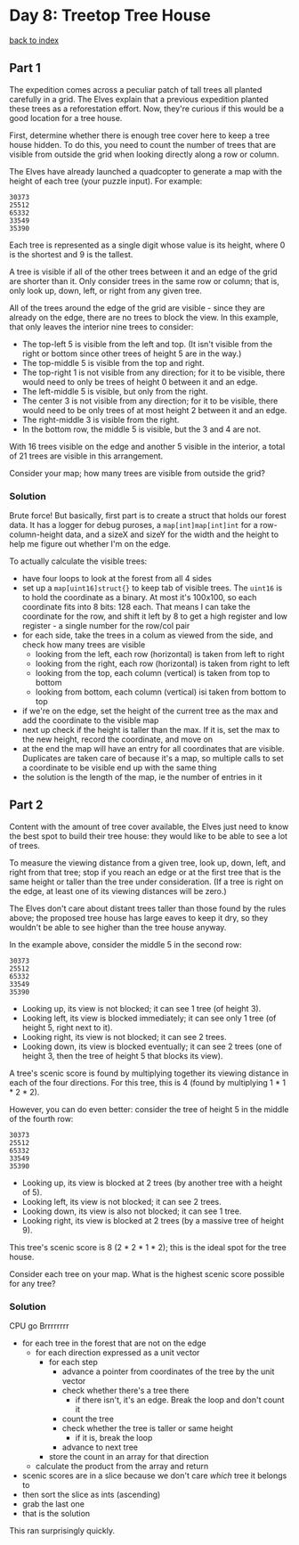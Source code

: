 # Day 8: Treetop Tree House

[back to index](https://github.com/javorszky/adventofcode2022/)

## Part 1
The expedition comes across a peculiar patch of tall trees all planted carefully in a grid. The Elves explain that a previous expedition planted these trees as a reforestation effort. Now, they're curious if this would be a good location for a tree house.

First, determine whether there is enough tree cover here to keep a tree house hidden. To do this, you need to count the number of trees that are visible from outside the grid when looking directly along a row or column.

The Elves have already launched a quadcopter to generate a map with the height of each tree (your puzzle input). For example:
```
30373
25512
65332
33549
35390
```

Each tree is represented as a single digit whose value is its height, where 0 is the shortest and 9 is the tallest.

A tree is visible if all of the other trees between it and an edge of the grid are shorter than it. Only consider trees in the same row or column; that is, only look up, down, left, or right from any given tree.

All of the trees around the edge of the grid are visible - since they are already on the edge, there are no trees to block the view. In this example, that only leaves the interior nine trees to consider:

* The top-left 5 is visible from the left and top. (It isn't visible from the right or bottom since other trees of height 5 are in the way.)
* The top-middle 5 is visible from the top and right.
* The top-right 1 is not visible from any direction; for it to be visible, there would need to only be trees of height 0 between it and an edge.
* The left-middle 5 is visible, but only from the right.
* The center 3 is not visible from any direction; for it to be visible, there would need to be only trees of at most height 2 between it and an edge.
* The right-middle 3 is visible from the right.
* In the bottom row, the middle 5 is visible, but the 3 and 4 are not.

With 16 trees visible on the edge and another 5 visible in the interior, a total of 21 trees are visible in this arrangement.

Consider your map; how many trees are visible from outside the grid?

### Solution

Brute force! But basically, first part is to create a struct that holds our forest data. It has a logger for debug puroses, a `map[int]map[int]int` for a row-column-height data, and a sizeX and sizeY for the width and the height to help me figure out whether I'm on the edge.

To actually calculate the visible trees:
* have four loops to look at the forest from all 4 sides
* set up a `map[uint16]struct{}` to keep tab of visible trees. The `uint16` is to hold the coordinate as a binary. At most it's 100x100, so each coordinate fits into 8 bits: 128 each. That means I can take the coordinate for the row, and shift it left by 8 to get a high register and low register - a single number for the row/col pair
* for each side, take the trees in a colum as viewed from the side, and check how many trees are visible
  * looking from the left, each row (horizontal) is taken from left to right
  * looking from the right, each row (horizontal) is taken from right to left
  * looking from the top, each column (vertical) is taken from top to bottom
  * looking from bottom, each column (vertical) isi taken from bottom to top
* if we're on the edge, set the height of the current tree as the max and add the coordinate to the visible map
* next up check if the height is taller than the max. If it is, set the max to the new height, record the coordinate, and move on
* at the end the map will have an entry for all coordinates that are visible. Duplicates are taken care of because it's a map, so multiple calls to set a coordinate to be visible end up with the same thing
* the solution is the length of the map, ie the number of entries in it

## Part 2

Content with the amount of tree cover available, the Elves just need to know the best spot to build their tree house: they would like to be able to see a lot of trees.

To measure the viewing distance from a given tree, look up, down, left, and right from that tree; stop if you reach an edge or at the first tree that is the same height or taller than the tree under consideration. (If a tree is right on the edge, at least one of its viewing distances will be zero.)

The Elves don't care about distant trees taller than those found by the rules above; the proposed tree house has large eaves to keep it dry, so they wouldn't be able to see higher than the tree house anyway.

In the example above, consider the middle 5 in the second row:
```
30373
25512
65332
33549
35390
```

* Looking up, its view is not blocked; it can see 1 tree (of height 3).
* Looking left, its view is blocked immediately; it can see only 1 tree (of height 5, right next to it).
* Looking right, its view is not blocked; it can see 2 trees.
* Looking down, its view is blocked eventually; it can see 2 trees (one of height 3, then the tree of height 5 that blocks its view).

A tree's scenic score is found by multiplying together its viewing distance in each of the four directions. For this tree, this is 4 (found by multiplying 1 * 1 * 2 * 2).

However, you can do even better: consider the tree of height 5 in the middle of the fourth row:

```
30373
25512
65332
33549
35390
```
* Looking up, its view is blocked at 2 trees (by another tree with a height of 5).
* Looking left, its view is not blocked; it can see 2 trees.
* Looking down, its view is also not blocked; it can see 1 tree.
* Looking right, its view is blocked at 2 trees (by a massive tree of height 9).

This tree's scenic score is 8 (2 * 2 * 1 * 2); this is the ideal spot for the tree house.

Consider each tree on your map. What is the highest scenic score possible for any tree?

### Solution

CPU go Brrrrrrrr

* for each tree in the forest that are not on the edge
  * for each direction expressed as a unit vector
    * for each step
      * advance a pointer from coordinates of the tree by the unit vector
      * check whether there's a tree there
        * if there isn't, it's an edge. Break the loop and don't count it
      * count the tree
      * check whether the tree is taller or same height
        * if it is, break the loop
      * advance to next tree
    * store the count in an array for that direction
  * calculate the product from the array and return
* scenic scores are in a slice because we don't care _which_ tree it belongs to
* then sort the slice as ints (ascending)
* grab the last one
* that is the solution

This ran surprisingly quickly.
